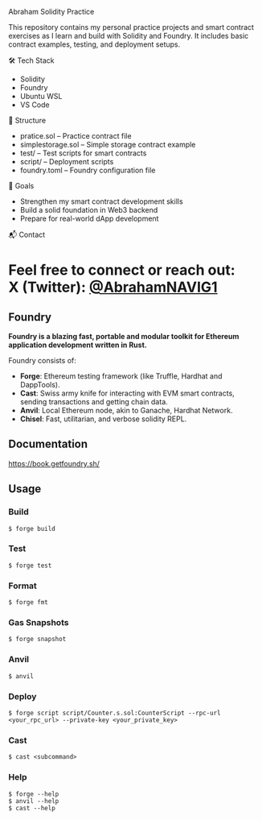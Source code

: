 Abraham Solidity Practice

This repository contains my personal practice projects and smart contract exercises as I learn and build with Solidity and Foundry. It includes basic contract examples, testing, and deployment setups.

🛠 Tech Stack

- Solidity
- Foundry
- Ubuntu WSL
- VS Code

📂 Structure

- pratice.sol – Practice contract file
- simplestorage.sol – Simple storage contract example
- test/ – Test scripts for smart contracts
- script/ – Deployment scripts
- foundry.toml – Foundry configuration file

🚀 Goals

- Strengthen my smart contract development skills  
- Build a solid foundation in Web3 backend  
- Prepare for real-world dApp development  

📬 Contact

Feel free to connect or reach out:  
X (Twitter): [@AbrahamNAVIG1](https://x.com/AbrahamNAVIG1)
=======
## Foundry

**Foundry is a blazing fast, portable and modular toolkit for Ethereum application development written in Rust.**

Foundry consists of:

-   **Forge**: Ethereum testing framework (like Truffle, Hardhat and DappTools).
-   **Cast**: Swiss army knife for interacting with EVM smart contracts, sending transactions and getting chain data.
-   **Anvil**: Local Ethereum node, akin to Ganache, Hardhat Network.
-   **Chisel**: Fast, utilitarian, and verbose solidity REPL.

## Documentation

https://book.getfoundry.sh/

## Usage

### Build

```shell
$ forge build
```

### Test

```shell
$ forge test
```

### Format

```shell
$ forge fmt
```

### Gas Snapshots

```shell
$ forge snapshot
```

### Anvil

```shell
$ anvil
```

### Deploy

```shell
$ forge script script/Counter.s.sol:CounterScript --rpc-url <your_rpc_url> --private-key <your_private_key>
```

### Cast

```shell
$ cast <subcommand>
```

### Help

```shell
$ forge --help
$ anvil --help
$ cast --help
```

